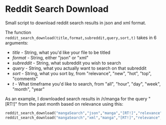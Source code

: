 Reddit Search Download
======================

Small script to download reddit search results in json and xml format.

The function ```reddit_search_download(title,format,subreddit,query,sort,t)``` takes in 6 arguments:

* *title* - String, what you'd like your file to be titled
* *format* - String, either "json" or "xml"
* *subreddit* - String, what subreddit you wish to search
* *query* - String, what you actually want to search on that subreddit
* *sort* - String, what you sort by, from "relevance", "new", "hot", "top", "comments"
* *t* - What timeframe you'd like to search, from "all", "hour", "day", "week", "month", "year"

As an example, I downloaded search results in /r/manga for the query "[RT!]" from the past month based on relevance using this:

```ruby
reddit_search_download("mangaSearch","json","manga","[RT!]","relevance","month")
reddit_search_download("mangaSearch","xml","manga","[RT!]","relevance","month")
```